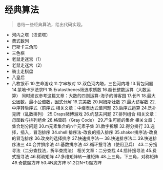 # 经典算法
>总结一些经典算法，给出代码实现。
* 河内之塔（汉诺塔）
* 费式数列
* 巴斯卡三角形
* 三色棋
* 老鼠走迷宫（1）
* 老鼠走迷宫（2）
* 骑士走棋盘
* 八皇后
* 八枚银币
10.生命游戏
11.字串核对
12.双色河内塔，三色河内塔
13.背包问题 
14.蒙地卡罗法求PI
15.Eratosthenes筛选求质数
16.超长整数运算（大数运算）  同时建议参考这篇文章：大数的四则运算-海子的博客园
17.长PI
18.最大公因数，最小公倍数，因式分解
19.完美数
20.阿姆斯壮数
21.最大访客数
22.中序转后序式（前序式  相关文章：中缀表达式值问题
23.后序式运算 
24.洗扑克牌（乱数排列）
25.Craps赌博游戏
26.约瑟夫问题
27.排列组合   相关文章：母函数与排列组合
28.格雷码（Gray Code）
29.产生可能的集合  相关文章：集合划分问题
30.m元素集合的n个元素子集
31.数字拆解
32.得分排行
33.选择，插入，冒泡排序
34.shell 排序法-改良的插入排序
35.shaker排序法-改良的冒泡排序
36.改良的选择排序
37.快速排序法一
38.快速排序法二
39.快速排序法三
40.合并排序法
41.基数排序法
42.循环搜寻法（使用卫兵）
43.二分搜寻法（二分查找法，折半查找法）  相关文章：二分查找
44.插补搜寻法
45.费式搜寻法
46.稀疏矩阵
47.多维矩阵转一维矩阵
48.上三角，下三角，对称矩阵
49.奇数魔方阵
50.4N魔方阵
51.2(2N+1)魔方阵
